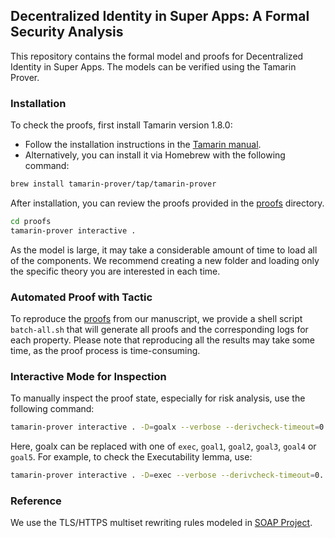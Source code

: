 ## Decentralized Identity in Super Apps: A Formal Security Analysis

This repository contains the formal model and proofs for Decentralized Identity in Super Apps. The models can be verified using the Tamarin Prover.

### Installation

To check the proofs, first install Tamarin version 1.8.0:
- Follow the installation instructions in the [Tamarin manual](https://tamarin-prover.com/manual/master/book/002_installation.html).
- Alternatively, you can install it via Homebrew with the following command:

```bash
brew install tamarin-prover/tap/tamarin-prover
```

After installation, you can review the proofs provided in the [proofs](https://github.com/zerrymore11/VerifyDID/tree/main/proofs) directory.
```bash
cd proofs 
tamarin-prover interactive .
```


As the model is large, it may take a considerable amount of time to load all of the components. We recommend creating a new folder and loading only the specific theory you are interested in each time.

### Automated Proof with Tactic
To reproduce the [proofs](https://github.com/zerrymore11/VerifyDID/tree/main/proofs) from our manuscript, we provide a shell script `batch-all.sh` that will generate all proofs and the corresponding logs for each property.
Please note that reproducing all the results may take some time, as the proof process is time-consuming. 

### Interactive Mode for Inspection

To manually inspect the proof state, especially for risk analysis, use the following command:
```bash
tamarin-prover interactive . -D=goalx --verbose --derivcheck-timeout=0.
```
Here, goalx can be replaced with one of `exec`, `goal1`, `goal2`, `goal3`, `goal4` or `goal5`. For example, to check the Executability lemma, use:

```bash
tamarin-prover interactive . -D=exec --verbose --derivcheck-timeout=0.
```

### Reference
We use the TLS/HTTPS multiset rewriting rules modeled in [SOAP Project](https://github.com/soap-wg/soap-proofs/blob/main/src/tls.spthy). 
